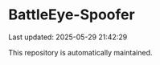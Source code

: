 # BattleEye-Spoofer

Last updated: 2025-05-29 21:42:29

This repository is automatically maintained.

